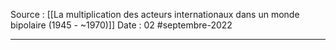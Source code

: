 Source : [[La multiplication des acteurs internationaux dans un monde bipolaire (1945 - ~1970)]]
Date : 02 #septembre-2022
***